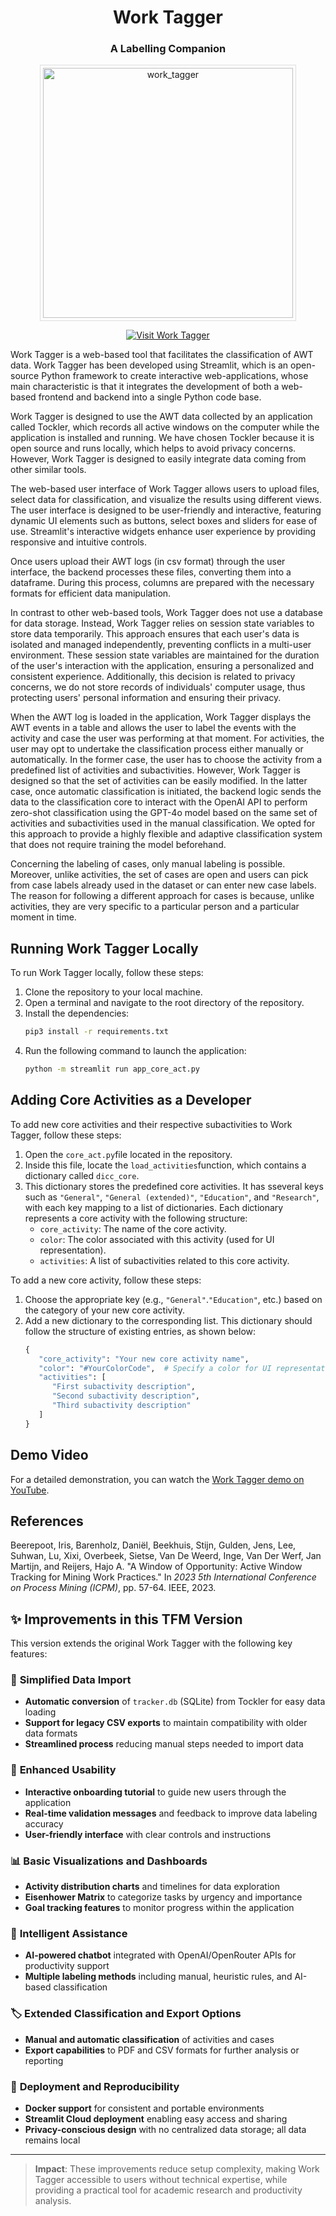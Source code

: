 <div align="center">
  
# Work Tagger
### A Labelling Companion

<img src="https://github.com/user-attachments/assets/f6f9b4f5-dd50-4baa-8a80-dd6165702efe" alt="work_tagger" width="400" style="border: 1px solid #ddd; padding: 4px;"/>

[![Visit Work Tagger](https://img.shields.io/badge/Visit-Work%20Tagger-blue?style=flat)](https://worktagger.streamlit.app/)
</div>


Work Tagger is a web-based tool that facilitates the classification of AWT data. Work Tagger has been developed using Streamlit, which is an open-source Python framework to create interactive web-applications, whose main characteristic is that it integrates the development of both a web-based frontend and backend into a single Python code base.

Work Tagger is designed to use the AWT data collected by an application called Tockler, which records all active windows on the computer while the application is installed and running. We have chosen Tockler because it is open source and runs locally, which helps to avoid privacy concerns. However, Work Tagger is designed to easily integrate data coming from other similar tools.

The web-based user interface of Work Tagger allows users to upload files, select data for classification, and visualize the results using different views. The user interface is designed to be user-friendly and interactive, featuring dynamic UI elements such as buttons, select boxes and sliders for ease of use. Streamlit's interactive widgets enhance user experience by providing responsive and intuitive controls.

Once users upload their AWT logs (in csv format) through the user interface, the backend processes these files, converting them into a dataframe. During this process, columns are prepared with the necessary formats for efficient data manipulation.

In contrast to other web-based tools, Work Tagger does not use a database for data storage. Instead, Work Tagger relies on session state variables to store data temporarily. This approach ensures that each user's data is isolated and managed independently, preventing conflicts in a multi-user environment. These session state variables are maintained for the duration of the user's interaction with the application, ensuring a personalized and consistent experience. Additionally, this decision is related to privacy concerns, we do not store records of individuals' computer usage, thus protecting users' personal information and ensuring their privacy.

When the AWT log is loaded in the application, Work Tagger displays the AWT events in a table and allows the user to label the events with the activity and case the user was performing at that moment. For activities, the user may opt to undertake the classification process either manually or automatically. In the former case, the user has to choose the activity from a predefined list of activities and subactivities. However, Work Tagger is designed so that the set of activities can be easily modified. In the latter case, once automatic classification is initiated, the backend logic sends the data to the classification core to interact with the OpenAI API to perform zero-shot classification using the GPT-4o model based on the same set of activities and subactivities used in the manual classification. We opted for this approach to provide a highly flexible and adaptive classification system that does not require training the model beforehand.

Concerning the labeling of cases, only manual labeling is possible. Moreover, unlike activities, the set of cases are open and users can pick from case labels already used in the dataset or can enter new case labels. The reason for following a different approach for cases is because, unlike activities, they are very specific to a particular person and a particular moment in time. 

## Running Work Tagger Locally

To run Work Tagger locally, follow these steps:

1. Clone the repository to your local machine.
2. Open a terminal and navigate to the root directory of the repository.
3. Install the dependencies:
   ```bash
   pip3 install -r requirements.txt
   ```
4. Run the following command to launch the application:
   ```bash
   python -m streamlit run app_core_act.py
   ```

## Adding Core Activities as a Developer

To add new core activities and their respective subactivities to Work Tagger, follow these steps:

1. Open the `core_act.py`file located in the repository.
2. Inside this file, locate the `load_activities`function, which contains a dictionary called `dicc_core`.
3. This dictionary stores the predefined core activities. It has sseveral keys such as `"General"`, `"General (extended)"`, `"Education"`, and `"Research"`, with each key mapping to a list of dictionaries. Each dictionary represents a core activity with the following structure:
   - `core_activity`: The name of the core activity.
   - `color`: The color associated with this activity (used for UI representation).
   - `activities`: A list of subactivities related to this core activity.
  
To add a new core activity, follow these steps:

1. Choose the appropriate key (e.g., `"General"`.`"Education"`, etc.) based on the category of your new core activity.
2. Add a new dictionary to the corresponding list. This dictionary should follow the structure of existing entries, as shown below:
   ```python
   {
      "core_activity": "Your new core activity name",
      "color": "#YourColorCode",  # Specify a color for UI representation
      "activities": [
         "First subactivity description",
         "Second subactivity description",
         "Third subactivity description"
      ]
   }
   ```

## Demo Video

For a detailed demonstration, you can watch the [Work Tagger demo on YouTube](https://www.youtube.com/watch?v=ulVh63TyR6k).


## References

Beerepoot, Iris, Barenholz, Daniël, Beekhuis, Stijn, Gulden, Jens, Lee, Suhwan, Lu, Xixi, Overbeek, Sietse, Van De Weerd, Inge, Van Der Werf, Jan Martijn, and Reijers, Hajo A. "A Window of Opportunity: Active Window Tracking for Mining Work Practices." In *2023 5th International Conference on Process Mining (ICPM)*, pp. 57-64. IEEE, 2023.

## ✨ Improvements in this TFM Version

This version extends the original Work Tagger with the following key features:

### 🚀 **Simplified Data Import**
- **Automatic conversion** of `tracker.db` (SQLite) from Tockler for easy data loading
- **Support for legacy CSV exports** to maintain compatibility with older data formats
- **Streamlined process** reducing manual steps needed to import data

### 🎯 **Enhanced Usability**
- **Interactive onboarding tutorial** to guide new users through the application
- **Real-time validation messages** and feedback to improve data labeling accuracy
- **User-friendly interface** with clear controls and instructions

### 📊 **Basic Visualizations and Dashboards**
- **Activity distribution charts** and timelines for data exploration
- **Eisenhower Matrix** to categorize tasks by urgency and importance
- **Goal tracking features** to monitor progress within the application

### 🤖 **Intelligent Assistance**
- **AI-powered chatbot** integrated with OpenAI/OpenRouter APIs for productivity support
- **Multiple labeling methods** including manual, heuristic rules, and AI-based classification

### 🏷️ **Extended Classification and Export Options**
- **Manual and automatic classification** of activities and cases
- **Export capabilities** to PDF and CSV formats for further analysis or reporting

### 🔧 **Deployment and Reproducibility**
- **Docker support** for consistent and portable environments
- **Streamlit Cloud deployment** enabling easy access and sharing
- **Privacy-conscious design** with no centralized data storage; all data remains local

---

> **Impact**: These improvements reduce setup complexity, making Work Tagger accessible to users without technical expertise, while providing a practical tool for academic research and productivity analysis.
